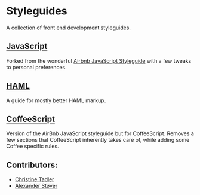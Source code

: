 # Styleguides

A collection of front end development styleguides.

## [JavaScript](https://github.com/dcompute/styleguides/tree/master/javascript)
Forked from the wonderful [Airbnb JavaScript Styleguide](https://github.com/airbnb/javascript)
with a few tweaks to personal preferences.

## [HAML](https://github.com/dcompute/styleguides/tree/master/haml)
A guide for mostly better HAML markup.

## [CoffeeScript](https://github.com/dcompute/styleguides/tree/master/coffeescript)
Version of the AirBnb JavaScript styleguide but for CoffeeScript. Removes a few
sections that CoffeeScript inherently takes care of, while adding some Coffee
specific rules.

## Contributors:
* [Christine Tadler](https://github.com/tadler)
* [Alexander Støver](https://github.com/Destru)
